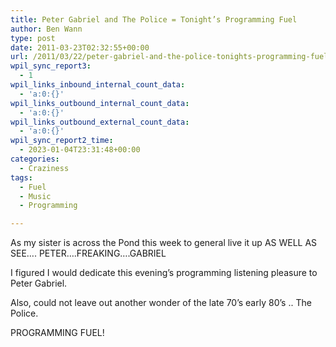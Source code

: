 ```yaml
---
title: Peter Gabriel and The Police = Tonight’s Programming Fuel
author: Ben Wann
type: post
date: 2011-03-23T02:32:55+00:00
url: /2011/03/22/peter-gabriel-and-the-police-tonights-programming-fuel/
wpil_sync_report3:
  - 1
wpil_links_inbound_internal_count_data:
  - 'a:0:{}'
wpil_links_outbound_internal_count_data:
  - 'a:0:{}'
wpil_links_outbound_external_count_data:
  - 'a:0:{}'
wpil_sync_report2_time:
  - 2023-01-04T23:31:48+00:00
categories:
  - Craziness
tags:
  - Fuel
  - Music
  - Programming

---
```

As my sister is across the Pond this week to general live it up AS WELL AS SEE&#8230;. PETER&#8230;.FREAKING&#8230;.GABRIEL

I figured I would dedicate this evening&#8217;s programming listening pleasure to Peter Gabriel.

Also, could not leave out another wonder of the late 70&#8217;s early 80&#8217;s .. The Police.

PROGRAMMING FUEL!